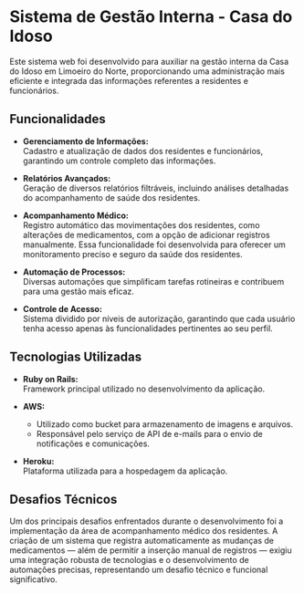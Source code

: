 # Sistema de Gestão Interna - Casa do Idoso

Este sistema web foi desenvolvido para auxiliar na gestão interna da Casa do Idoso em Limoeiro do Norte, proporcionando uma administração mais eficiente e integrada das informações referentes a residentes e funcionários.

## Funcionalidades

- **Gerenciamento de Informações:**  
  Cadastro e atualização de dados dos residentes e funcionários, garantindo um controle completo das informações.

- **Relatórios Avançados:**  
  Geração de diversos relatórios filtráveis, incluindo análises detalhadas do acompanhamento de saúde dos residentes.

- **Acompanhamento Médico:**  
  Registro automático das movimentações dos residentes, como alterações de medicamentos, com a opção de adicionar registros manualmente. Essa funcionalidade foi desenvolvida para oferecer um monitoramento preciso e seguro da saúde dos residentes.

- **Automação de Processos:**  
  Diversas automações que simplificam tarefas rotineiras e contribuem para uma gestão mais eficaz.

- **Controle de Acesso:**  
  Sistema dividido por níveis de autorização, garantindo que cada usuário tenha acesso apenas às funcionalidades pertinentes ao seu perfil.

## Tecnologias Utilizadas

- **Ruby on Rails:**  
  Framework principal utilizado no desenvolvimento da aplicação.

- **AWS:**  
  - Utilizado como bucket para armazenamento de imagens e arquivos.
  - Responsável pelo serviço de API de e-mails para o envio de notificações e comunicações.

- **Heroku:**  
  Plataforma utilizada para a hospedagem da aplicação.

## Desafios Técnicos

Um dos principais desafios enfrentados durante o desenvolvimento foi a implementação da área de acompanhamento médico dos residentes. A criação de um sistema que registra automaticamente as mudanças de medicamentos — além de permitir a inserção manual de registros — exigiu uma integração robusta de tecnologias e o desenvolvimento de automações precisas, representando um desafio técnico e funcional significativo.
